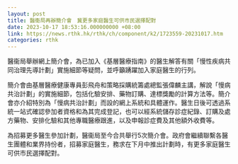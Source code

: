 ```yaml
---
layout: post
title: 醫衞局再辦簡介會　冀更多家庭醫生可供市民選擇配對
date: 2023-10-17 18:53:16.000000000 +08:00
link: https://news.rthk.hk/rthk/ch/component/k2/1723559-20231017.htm
categories: rthk
---
```


醫衞局舉辦網上簡介會，為已加入《基層醫療指南》的醫生解答有關「慢性疾病共同治理先導計劃」實施細節等疑問，並呼籲踴躍加入家庭醫生的行列。
 
簡介會由基層醫療健康專員彭飛舟和策略採購統籌處總監張偉麟主講，解說「慢病共治計劃」的實施細節，包括化驗安排、藥物訂購、達標獎勵的計算方法等。簡介會亦介紹特別為「慢病共治計劃」而設的網上系統和具體運作。醫生日後可透過系統一站式確認參加者資格和為其完成登記，也可以經系統儲存診症紀錄、訂購及處方藥物、安排化驗和其他專職醫療跟進，以及申報診症費及其他額外收費等。

為招募更多醫生參加計劃，醫衞局至今合共舉行5次簡介會。政府會繼續聯繫各醫生團體和業界持份者，招募家庭醫生，務求在下月中推出計劃時，有更多家庭醫生可供市民選擇配對。
